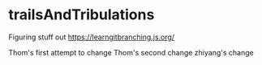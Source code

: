 # trailsAndTribulations
Figuring stuff out
https://learngitbranching.js.org/

Thom's first attempt to change
Thom's second change
zhiyang's change
